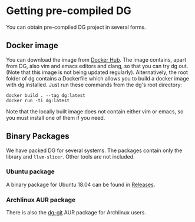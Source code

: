 # Getting pre-compiled DG

You can obtain pre-compiled DG project in several forms.

## Docker image

You can download the image from [Docker Hub](https://hub.docker.com/r/mchalupa/dg). The image
contains, apart from DG, also vim and emacs editors and clang, so that you can try dg out.
(Note that this image is not being updated regularly).
Alternatively, the root folder of dg contains a Dockerfile which allows you to build
a docker image with dg installed. Just run these commands from the dg's root directory:

```
docker build . --tag dg:latest
docker run -ti dg:latest
```

Note that the locally built image does not contain either vim or emacs, so you must
install one of them if you need.

## Binary Packages

We have packed DG for several systems. The packages contain only the library and `llvm-slicer`. Other tools are not included.

### Ubuntu package

A binary package for Ubuntu 18.04 can be found in [Releases](https://github.com/mchalupa/dg/releases/tag/v0.9-pre).


### Archlinux AUR package

There is also the [dg-git](https://aur.archlinux.org/packages/dg-git/) AUR package for Archlinux users.
